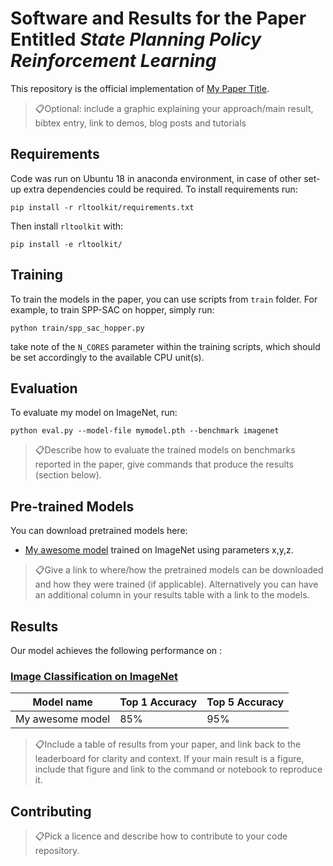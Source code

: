 # Software and Results for the Paper Entitled  *State Planning Policy Reinforcement Learning*

This repository is the official implementation of [My Paper Title](https://arxiv.org/abs/2030.12345). 

> 📋Optional: include a graphic explaining your approach/main result, bibtex entry, link to demos, blog posts and tutorials

## Requirements

Code was run on Ubuntu 18 in anaconda environment, in case of other set-up extra dependencies could be required.
To install requirements run:

```setup
pip install -r rltoolkit/requirements.txt
```

Then install `rltoolkit` with:
```rltoolkit install
pip install -e rltoolkit/
```

## Training

To train the models in the paper, you can use scripts from `train` folder.
For example, to train SPP-SAC on hopper, simply run:

```train
python train/spp_sac_hopper.py
```

take note of the `N_CORES` parameter within the training scripts, which 
should be set accordingly to the available CPU unit(s).

## Evaluation

To evaluate my model on ImageNet, run:

```eval
python eval.py --model-file mymodel.pth --benchmark imagenet
```

> 📋Describe how to evaluate the trained models on benchmarks reported in the paper, give commands that produce the results (section below).

## Pre-trained Models

You can download pretrained models here:

- [My awesome model](https://drive.google.com/mymodel.pth) trained on ImageNet using parameters x,y,z. 

> 📋Give a link to where/how the pretrained models can be downloaded and how they were trained (if applicable).  Alternatively you can have an additional column in your results table with a link to the models.

## Results

Our model achieves the following performance on :

### [Image Classification on ImageNet](https://paperswithcode.com/sota/image-classification-on-imagenet)

| Model name         | Top 1 Accuracy  | Top 5 Accuracy |
| ------------------ |---------------- | -------------- |
| My awesome model   |     85%         |      95%       |

> 📋Include a table of results from your paper, and link back to the leaderboard for clarity and context. If your main result is a figure, include that figure and link to the command or notebook to reproduce it. 


## Contributing

> 📋Pick a licence and describe how to contribute to your code repository. 
